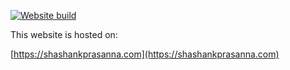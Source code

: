 [![Website build](https://github.com/shashankprasanna/shashankprasanna.com/actions/workflows/build-website.yml/badge.svg)](https://github.com/shashankprasanna/shashankprasanna.com/actions/workflows/build-website.yml)

This website is hosted on:

[https://shashankprasanna.com](https://shashankprasanna.com)